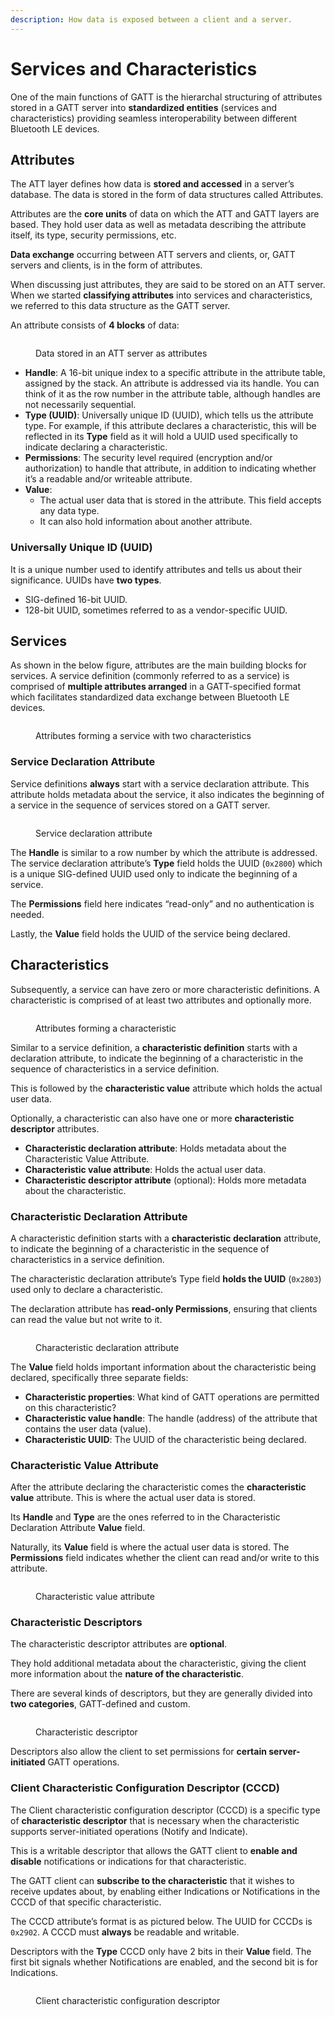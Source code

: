 ```yaml
---
description: How data is exposed between a client and a server.
---
```


# Services and Characteristics

One of the main functions of GATT is the hierarchal structuring of attributes stored in a GATT server into **standardized entities** (services and characteristics) providing seamless interoperability between different Bluetooth LE devices.

## Attributes

The ATT layer defines how data is **stored and accessed** in a server’s database. The data is stored in the form of data structures called Attributes.

Attributes are the **core units** of data on which the ATT and GATT layers are based. They hold user data as well as metadata describing the attribute itself, its type, security permissions, etc.

**Data exchange** occurring between ATT servers and clients, or, GATT servers and clients, is in the form of attributes.

When discussing just attributes, they are said to be stored on an ATT server. When we started **classifying attributes** into services and characteristics, we referred to this data structure as the GATT server.

An attribute consists of **4 blocks** of data:

<figure><img src="../../../.gitbook/assets/blefund_less4_attribute.png" alt=""><figcaption><p>Data stored in an ATT server as attributes</p></figcaption></figure>

* **Handle**: A 16-bit unique index to a specific attribute in the attribute table, assigned by the stack. An attribute is addressed via its handle. You can think of it as the row number in the attribute table, although handles are not necessarily sequential.
* **Type (UUID)**: Universally unique ID (UUID), which tells us the attribute type. For example, if this attribute declares a characteristic, this will be reflected in its **Type** field as it will hold a UUID used specifically to indicate declaring a characteristic.
* **Permissions**: The security level required (encryption and/or authorization) to handle that attribute, in addition to indicating whether it’s a readable and/or writeable attribute.
* **Value**:
  * The actual user data that is stored in the attribute. This field accepts any data type.
  * It can also hold information about another attribute.

### Universally Unique ID (UUID)

It is a unique number used to identify attributes and tells us about their significance. UUIDs have **two types**.

* SIG-defined 16-bit UUID.
* 128-bit UUID, sometimes referred to as a vendor-specific UUID.

## Services

As shown in the below figure, attributes are the main building blocks for services. A service definition (commonly referred to as a service) is comprised of **multiple attributes arranged** in a GATT-specified format which facilitates standardized data exchange between Bluetooth LE devices.

<figure><img src="../../../.gitbook/assets/blefund_less1_example_profile_2-1.png" alt=""><figcaption><p>Attributes forming a service with two characteristics</p></figcaption></figure>

### Service Declaration Attribute

Service definitions **always** start with a service declaration attribute. This attribute holds metadata about the service, it also indicates the beginning of a service in the sequence of services stored on a GATT server.

<figure><img src="../../../.gitbook/assets/blefund_less4_services_def-1.png" alt=""><figcaption><p>Service declaration attribute</p></figcaption></figure>

The **Handle** is similar to a row number by which the attribute is addressed. The service declaration attribute’s **Type** field holds the UUID (`0x2800`) which is a unique SIG-defined UUID used only to indicate the beginning of a service.

The **Permissions** field here indicates “read-only” and no authentication is needed.

Lastly, the **Value** field holds the UUID of the service being declared.

## Characteristics

Subsequently, a service can have zero or more characteristic definitions. A characteristic is comprised of at least two attributes and optionally more.

<figure><img src="../../../.gitbook/assets/blefund_less4_characteristics-1.png" alt=""><figcaption><p>Attributes forming a characteristic</p></figcaption></figure>

Similar to a service definition, a **characteristic definition** starts with a declaration attribute, to indicate the beginning of a characteristic in the sequence of characteristics in a service definition.

This is followed by the **characteristic value** attribute which holds the actual user data.

Optionally, a characteristic can also have one or more **characteristic descriptor** attributes.

* **Characteristic declaration attribute**: Holds metadata about the Characteristic Value Attribute.
* **Characteristic value attribute**: Holds the actual user data.
* **Characteristic descriptor attribute** (optional): Holds more metadata about the characteristic.

### Characteristic Declaration Attribute

A characteristic definition starts with a **characteristic declaration** attribute, to indicate the beginning of a characteristic in the sequence of characteristics in a service definition.

The characteristic declaration attribute’s Type field **holds the UUID** (`0x2803`) used only to declare a characteristic.

The declaration attribute has **read-only Permissions**, ensuring that clients can read the value but not write to it.

<figure><img src="../../../.gitbook/assets/Less4_fixing_permissions.png" alt=""><figcaption><p>Characteristic declaration attribute</p></figcaption></figure>

The **Value** field holds important information about the characteristic being declared, specifically three separate fields:

* **Characteristic properties**: What kind of GATT operations are permitted on this characteristic?
* **Characteristic value handle**: The handle (address) of the attribute that contains the user data (value).
* **Characteristic UUID**: The UUID of the characteristic being declared.

### Characteristic Value Attribute

After the attribute declaring the characteristic comes the **characteristic value** attribute. This is where the actual user data is stored.

Its **Handle** and **Type** are the ones referred to in the Characteristic Declaration Attribute **Value** field.

Naturally, its **Value** field is where the actual user data is stored. The **Permissions** field indicates whether the client can read and/or write to this attribute.

<figure><img src="../../../.gitbook/assets/blefund_less4_characteristic_value-1.png" alt=""><figcaption><p>Characteristic value attribute</p></figcaption></figure>

### Characteristic Descriptors

The characteristic descriptor attributes are **optional**.

They hold additional metadata about the characteristic, giving the client more information about the **nature of the characteristic**.

There are several kinds of descriptors, but they are generally divided into **two categories**, GATT-defined and custom.

<figure><img src="../../../.gitbook/assets/blefund_less4_characteristics_1.png" alt=""><figcaption><p>Characteristic descriptor</p></figcaption></figure>

Descriptors also allow the client to set permissions for **certain server-initiated** GATT operations.

### Client Characteristic Configuration Descriptor (CCCD)

The Client characteristic configuration descriptor (CCCD) is a specific type of **characteristic descriptor** that is necessary when the characteristic supports server-initiated operations (Notify and Indicate).

This is a writable descriptor that allows the GATT client to **enable and disable** notifications or indications for that characteristic.

The GATT client can **subscribe to the characteristic** that it wishes to receive updates about, by enabling either Indications or Notifications in the CCCD of that specific characteristic.

The CCCD attribute’s format is as pictured below. The UUID for CCCDs is `0x2902`. A CCCD must **always** be readable and writable.

Descriptors with the **Type** CCCD only have 2 bits in their **Value** field. The first bit signals whether Notifications are enabled, and the second bit is for Indications.

<figure><img src="../../../.gitbook/assets/blefund_less4_CCCD.png" alt=""><figcaption><p>Client characteristic configuration descriptor</p></figcaption></figure>
